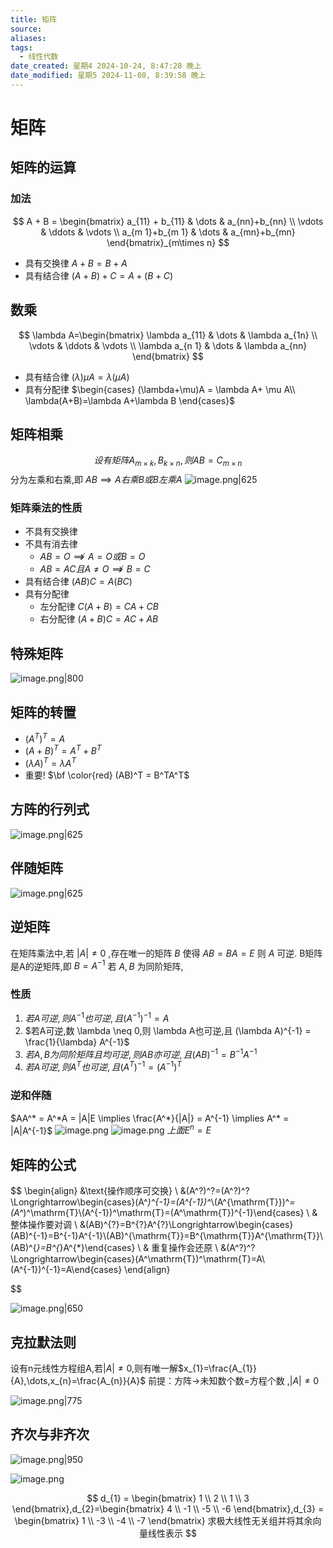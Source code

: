```yaml
---
title: 矩阵
source: 
aliases: 
tags:
  - 线性代数
date_created: 星期4 2024-10-24, 8:47:28 晚上
date_modified: 星期5 2024-11-08, 8:39:58 晚上
---
```


# 矩阵
## 矩阵的运算
### 加法
$$
A + B = \begin{bmatrix}
a_{11} + b_{11} & \dots & a_{nn}+b_{nn} \\
	\vdots & \ddots & \vdots \\
a_{m 1}+b_{m 1} & \dots & a_{mn}+b_{mn}
\end{bmatrix}_{m\times n}
$$
- 具有交换律 $A+B = B+A$
- 具有结合律 $(A+B)+C=A+(B+C)$
## 数乘
$$
\lambda A=\begin{bmatrix}
	\lambda a_{11} & \dots & \lambda a_{1n} \\
	\vdots & \ddots & \vdots \\
\lambda a_{n 1}  & \dots  & \lambda a_{nn}
\end{bmatrix}
$$

- 具有结合律 $(\lambda)\mu A = \lambda(\mu A)$ 
- 具有分配律 $\begin{cases} (\lambda+\mu)A = \lambda A+ \mu A\\ \lambda(A+B)=\lambda A+\lambda B \end{cases}$

## 矩阵相乘
$$
设有矩阵 A_{m \times k},B_{k \times n},则 AB = C_{m \times n}
$$
分为左乘和右乘,即 $AB \implies A右乘B 或 B左乘A$ 
![image.png|625](https://s2.loli.net/2024/11/08/KTHjoE9Zumw7Gni.png)
### 矩阵乘法的性质
- 不具有交换律
- 不具有消去律
	-  $AB=O \not \implies A=O或B=O$
	-  $AB=AC且A\neq O \not\implies B=C$
- 具有结合律 $(AB)C =A(BC)$
- 具有分配律 
	- 左分配律 $C(A+B) = CA+CB$
	- 右分配律 $(A+B)C = AC+AB$
## 特殊矩阵

![image.png|800](https://s2.loli.net/2024/11/08/v9A73R2Gxn8CeVg.png)

## 矩阵的转置
-  $(A^T)^T = A$
-  $(A+B)^T = A^T + B^T$
-  $(\lambda A)^T=\lambda A^T$
- 重要! $\bf \color{red} (AB)^T = B^TA^T$
## 方阵的行列式
![image.png|625](https://s2.loli.net/2024/11/08/UHio1nxWX5gYzrV.png)

## **伴随矩阵**
![image.png|625](https://s2.loli.net/2024/11/08/CQR196XxUeZKj2d.png)
## **逆矩阵**
在矩阵乘法中,若 $|A| \neq 0$ ,存在唯一的矩阵 $B$ 
使得 $AB = BA = E$
则 $A$ 可逆. B矩阵是A的逆矩阵,即 $B = A^{-1}$
若 $A,B$ 为同阶矩阵,
### 性质 
1.  $若A可逆,则 A^{-1}也可逆,且(A^{-1})^{-1} = A$
2.  $若A可逆,数 \lambda \neq 0,则 \lambda A也可逆,且 (\lambda A)^{-1} = \frac{1}{\lambda} A^{-1}$
3.  $若A,B为同阶矩阵且均可逆,则AB亦可逆,且(AB)^{-1}=B^{-1}A^{-1}$
4.  $若A可逆,则 A^{T}也可逆,且 (A^T)^{-1}=(A^{-1})^T$
### 逆和伴随 
 $AA^* = A^*A = |A|E \implies  \frac{A^*}{|A|} = A^{-1} \implies A^* = |A|A^{-1}$
 ![image.png](https://s2.loli.net/2024/11/12/TY3MFtpng46AdmH.png)
![image.png](https://s2.loli.net/2024/11/12/hdFkIzTQc32SYWr.png)
$上面E^n = E$
		
## 矩阵的公式

$$
\begin{align} 
&\text{操作顺序可交换} \\
&(A^?)^?=(A^?)^?\Longrightarrow\begin{cases}(A^*)^{-1}=(A^{-1})^*\\(A^{\mathrm{T}})^*=(A^*)^\mathrm{T}\\(A^{-1})^\mathrm{T}=(A^\mathrm{T})^{-1}\end{cases} \\
& 整体操作要对调 \\
&(AB)^{?}=B^{?}A^{?}\Longrightarrow\begin{cases}(AB)^{-1}=B^{-1}A^{-1}\\(AB)^{\mathrm{T}}=B^{\mathrm{T}}A^{\mathrm{T}}\\(AB)^{*}=B^{*}A^{*}\end{cases} \\
& 重复操作会还原 \\
&(A^?)^?\Longrightarrow\begin{cases}(A^\mathrm{T})^\mathrm{T}=A\\(A^{-1})^{-1}=A\end{cases}
\end{align}

$$

![image.png|650](https://s2.loli.net/2024/10/27/a942rYozjeJXDvf.png)

## 克拉默法则

设有n元线性方程组A,若$|A|\neq 0$,则有唯一解$x_{1}=\frac{A_{1}}{A},\dots,x_{n}=\frac{A_{n}}{A}$
前提：方阵->未知数个数=方程个数 ,$|A| \neq 0$


![image.png|775](https://s2.loli.net/2024/10/29/BrofOxLdUSkMWcE.png)


## 齐次与非齐次
![image.png|950](https://s2.loli.net/2024/10/30/m3exU8oI9t5kjc6.png)


![image.png](https://s2.loli.net/2024/11/13/uWDQcRUCntydbzk.png)


$$
d_{1} = \begin{bmatrix}
1  \\
2  \\
1  \\
3
\end{bmatrix},d_{2}=\begin{bmatrix}
4  \\
-1  \\
-5  \\
-6 
\end{bmatrix},d_{3} = \begin{bmatrix}
 1  \\
-3  \\
-4  \\
-7
\end{bmatrix} 求极大线性无关组并将其余向量线性表示
$$